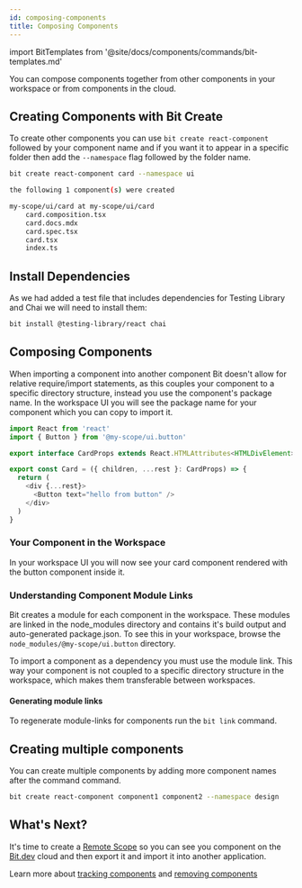 ```yaml
---
id: composing-components
title: Composing Components
---
```


import BitTemplates from '@site/docs/components/commands/bit-templates.md'

You can compose components together from other components in your workspace or from components in the cloud.

## Creating Components with Bit Create

To create other components you can use `bit create react-component` followed by your component name and if you want it to appear in a specific folder then add the `--namespace` flag followed by the folder name.

```bash
bit create react-component card --namespace ui
```

```bash
the following 1 component(s) were created

my-scope/ui/card at my-scope/ui/card
    card.composition.tsx
    card.docs.mdx
    card.spec.tsx
    card.tsx
    index.ts
```

## Install Dependencies

As we had added a test file that includes dependencies for Testing Library and Chai we will need to install them:

```sh
bit install @testing-library/react chai
```

## Composing Components

When importing a component into another component Bit doesn't allow for relative require/import statements, as this couples your component to a specific directory structure, instead you use the component's package name. In the workspace UI you will see the package name for your component which you can copy to import it.

```js title="card.tsx"
import React from 'react'
import { Button } from '@my-scope/ui.button'

export interface CardProps extends React.HTMLAttributes<HTMLDivElement> {}

export const Card = ({ children, ...rest }: CardProps) => {
  return (
    <div {...rest}>
      <Button text="hello from button" />
    </div>
  )
}
```

### Your Component in the Workspace

In your workspace UI you will now see your card component rendered with the button component inside it.

### Understanding Component Module Links

Bit creates a module for each component in the workspace. These modules are linked in the node_modules directory and contains it's build output and auto-generated package.json. To see this in your workspace, browse the `node_modules/@my-scope/ui.button` directory.

To import a component as a dependency you must use the module link. This way your component is not coupled to a specific directory structure in the workspace, which makes them transferable between workspaces.

#### Generating module links

To regenerate module-links for components run the `bit link` command.

## Creating multiple components

You can create multiple components by adding more component names after the command command.

```bash
bit create react-component component1 component2 --namespace design
```

<BitTemplates />

## What's Next?

It's time to create a [Remote Scope](remote-scope) so you can see you component on the [Bit.dev](https://bit.dev) cloud and then export it and import it into another application.

Learn more about [tracking components](/building-with-bit/tracking-components) and [removing components](building-with-bit/removing-components)

